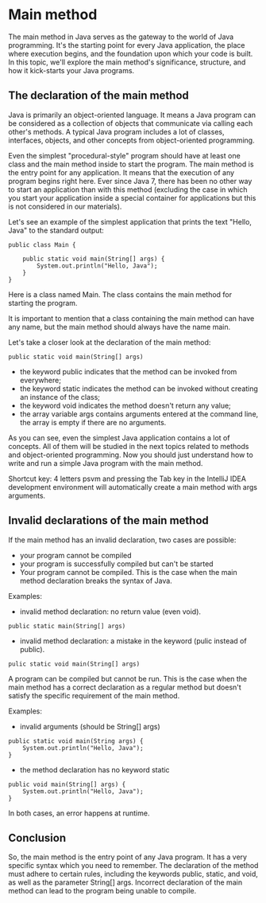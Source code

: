 # Main method

The main method in Java serves as the gateway to the world of Java programming. It's the starting point
for every Java application, the place where execution begins, and the foundation upon which your code 
is built. In this topic, we'll explore the main method's significance, structure, and how it 
kick-starts your Java programs.

## The declaration of the main method
Java is primarily an object-oriented language. It means a Java program can be considered as a 
collection of objects that communicate via calling each other's methods. A typical Java program 
includes a lot of classes, interfaces, objects, and other concepts from object-oriented programming.

Even the simplest "procedural-style" program should have at least one class and the main method inside
to start the program. The main method is the entry point for any application. It means that the 
execution of any program begins right here. Ever since Java 7, there has been no other way to start 
an application than with this method (excluding the case in which you start your application inside 
a special container for applications but this is not considered in our materials).

Let's see an example of the simplest application that prints the text "Hello, Java" to the standard 
output:
```
public class Main {

    public static void main(String[] args) {
        System.out.println("Hello, Java");
    }
}
```
Here is a class named Main. The class contains the main method for starting the program.

It is important to mention that a class containing the main method can have any name, but the main method
should always have the name main.

Let's take a closer look at the declaration of the main method:
```
public static void main(String[] args)
```
- the keyword public indicates that the method can be invoked from everywhere;
- the keyword static indicates the method can be invoked without creating an instance of the class;
- the keyword void indicates the method doesn't return any value;
- the array variable args contains arguments entered at the command line, the array is empty if there 
are no arguments.

As you can see, even the simplest Java application contains a lot of concepts. All of them will be 
studied in the next topics related to methods and object-oriented programming. Now you should just 
understand how to write and run a simple Java program with the main method.

Shortcut key: 4 letters psvm and pressing the Tab key in the IntelliJ IDEA development environment 
will automatically create a main method with args arguments.

## Invalid declarations of the main method
If the main method has an invalid declaration, two cases are possible:
- your program cannot be compiled
- your program is successfully compiled but can't be started
- Your program cannot be compiled. This is the case when the main method declaration breaks the syntax
of Java.

Examples:

- invalid method declaration: no return value (even void).
```
public static main(String[] args)
```

- invalid method declaration: a mistake in the keyword (pulic instead of public).
```
pulic static void main(String[] args)
```

A program can be compiled but cannot be run. This is the case when the main method has a correct
declaration as a regular method but doesn't satisfy the specific requirement of the main method.

Examples:

- invalid arguments (should be String[] args)
```
public static void main(String args) {
    System.out.println("Hello, Java");
}
```

- the method declaration has no keyword static
```
public void main(String[] args) {
    System.out.println("Hello, Java");
}
```
In both cases, an error happens at runtime.

## Conclusion
So, the main method is the entry point of any Java program. It has a very specific syntax which you 
need to remember. The declaration of the method must adhere to certain rules, including the keywords
public, static, and void, as well as the parameter String[] args. Incorrect declaration of the main 
method can lead to the program being unable to compile.
